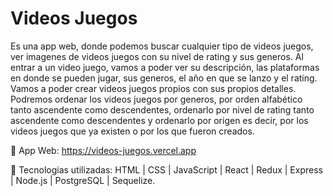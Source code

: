 # Videos Juegos

Es una app web, donde podemos buscar cualquier tipo de videos juegos, ver imagenes de videos juegos con su nivel de rating y sus generos. Al entrar a un video juego, vamos a poder ver su descripción, las plataformas en donde se pueden jugar, sus generos, el año en que se lanzo y el rating. Vamos a poder crear videos juegos propios con sus propios detalles. Podremos ordenar los videos juegos por generos, por orden alfabético tanto ascendente como descendentes, ordenarlo por nivel de rating tanto ascendente como descendentes y ordenarlo por origen es decir, por los videos juegos que ya existen o por los que fueron creados.

 App Web: https://videos-juegos.vercel.app

 Tecnologias utilizadas: HTML | CSS | JavaScript | React | Redux | Express | Node.js | PostgreSQL | Sequelize.

